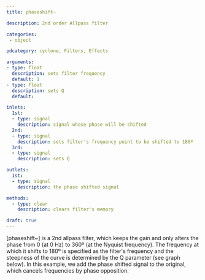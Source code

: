 ```yaml
---
title: phaseshift~

description: 2nd order Allpass filter

categories:
 - object

pdcategory: cyclone, Filters, Effects

arguments:
- type: float
  description: sets filter frequency
  default: 1
- type: float
  description: sets Q
  default:

inlets:
  1st:
  - type: signal
    description: signal whose phase will be shifted
  2nd:
  - type: signal
    description: sets filter's frequency point to be shifted to 180º
  3rd:
  - type: signal
    description: sets Q

outlets:
  1st:
  - type: signal
    description: the phase shifted signal

methods:
  - type: clear
    description: clears filter's memory

draft: true
---
```


[phaseshift~] is a 2nd allpass filter, which keeps the gain and only alters the phase from 0 (at 0 Hz) to 360º (at the Nyquist frequency). The frequency at which it shifts to 180º is specified as the filter's frequency and the steepness of the curve is determined by the Q parameter (see graph below).
In this example, we add the phase shifted signal to the original, which cancels frequencies by phase opposition.

